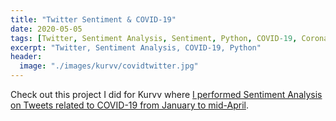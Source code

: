 ```yaml
---
title: "Twitter Sentiment & COVID-19"
date: 2020-05-05
tags: [Twitter, Sentiment Analysis, Sentiment, Python, COVID-19, Coronavirus]
excerpt: "Twitter, Sentiment Analysis, COVID-19, Python"
header:
  image: "./images/kurvv/covidtwitter.jpg"
---  
```


Check out this project I did for Kurvv where [I performed Sentiment Analysis on Tweets related to COVID-19 from January to mid-April](https://kurvv.ai/covid19-twitter/).